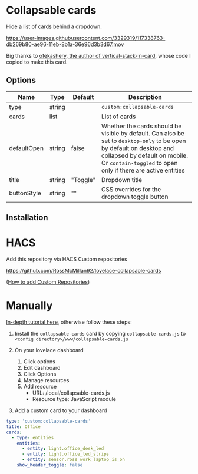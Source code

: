 # Collapsable cards

Hide a list of cards behind a dropdown.

https://user-images.githubusercontent.com/3329319/117338763-db269b80-ae96-11eb-8b1a-36e96d3b3d67.mov

Big thanks to [ofekashery, the author of vertical-stack-in-card](https://github.com/ofekashery/vertical-stack-in-card), whose code I copied to make this card.

## Options

| Name       | Type    | Default      | Description                               |
| ---------- | ------- | ------------ | ----------------------------------------- |
| type       | string  |  | `custom:collapsable-cards`           |
| cards      | list    |  | List of cards                         |
| defaultOpen | string | false | Whether the cards should be visible by default. Can also be set to `desktop-only` to be open by default on desktop and collapsed by default on mobile. Or `contain-toggled` to open only if there are active entities |
| title      | string  | "Toggle" | Dropdown title                       |
| buttonStyle| string  | "" | CSS overrides for the dropdown toggle button |

## Installation

# HACS

Add this repository via HACS Custom repositories 

https://github.com/RossMcMillan92/lovelace-collapsable-cards

([How to add Custom Repositories](https://hacs.xyz/docs/faq/custom_repositories/))
 
# Manually
[In-depth tutorial here](https://github.com/thomasloven/hass-config/wiki/Lovelace-Plugins), otherwise follow these steps:

1. Install the `collapsable-cards` card by copying `collapsable-cards.js` to `<config directory>/www/collapsable-cards.js`

2. On your lovelace dashboard
    1. Click options
    2. Edit dashboard
    3. Click Options
    4. Manage resources
    5. Add resource
        - URL: /local/collapsable-cards.js
        - Resource type: JavaScript module

3. Add a custom card to your dashboard


```yaml
type: 'custom:collapsable-cards'
title: Office
cards:
  - type: entities
    entities:
      - entity: light.office_desk_led
      - entity: light.office_led_strips
      - entity: sensor.ross_work_laptop_is_on
    show_header_toggle: false
```
